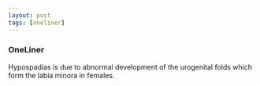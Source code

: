 ```yaml
---
layout: post
tags: [oneliner]
---
```



### OneLiner

Hypospadias is due to abnormal development of the urogenital folds which form the labia minora in females.
